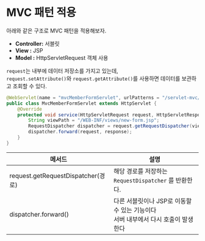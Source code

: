 MVC 패턴 적용
================
아래와 같은 구조로 MVC 패턴을 적용해보자.
    
* **Controller:** 서블릿            
* **View :** JSP       
* **Model :** HttpServletRequest 객체 사용         
        
`request`는 내부에 데이터 저장소를 가지고 있는데,         
`request.setAttribute()`와 `request.getAttribute()`를 사용하면 데이터를 보관하고 조회할 수 있다.           

```java
@WebServlet(name = "mvcMemberFormServlet", urlPatterns = "/servlet-mvc/members/new-form")
public class MvcMemberFormServlet extends HttpServlet {
    @Override
    protected void service(HttpServletRequest request, HttpServletResponse response) throws ServletException, IOException {
        String viewPath = "/WEB-INF/views/new-form.jsp";
        RequestDispatcher dispatcher = request.getRequestDispatcher(viewPath);
        dispatcher.forward(request, response);
    }
}
```
|메서드|설명|
|------|---|
|request.getRequestDispatcher(경로)|해당 경로를 저장하는 `RequestDispatcher` 를 반환한다.|    
|dispatcher.forward()|다른 서블릿이나 JSP로 이동할 수 있는 기능이다<br>서버 내부에서 다시 호출이 발생한다|    
